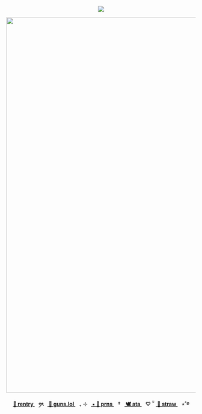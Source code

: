 <div align="center">
  
  <a href="">![](https://komarev.com/ghpvc/?username=toemuncher3000&color=2b2d47&label=bunnies&base=8970)</a>

</div>
<p align="center"> <img width="1000" height="1000" src="https://github.com/user-attachments/assets/7447dced-75ef-4270-9c06-25affd3173cc" </p>


<p align="center"><b><a href="https://rentry.co/enjin-"> 🖤 rentry </a>⠀ꪆৎ⠀<a href="https://guns.lol/ivanz"> 🩶 guns.lol </a>⠀₊ ⊹⠀<a href="https://pronouns.cc/@ivanz"> ▪ 🤍 prns </a>⠀†⠀<a href="https://blccm.atabook.org/"> 🕊️ ata </a>⠀♡ ̆̈⠀<a href="https://anton-ivanov.straw.page/"> 🪽 straw </a>⠀⋆˚࿔




